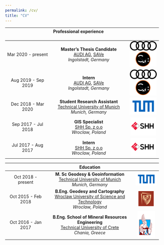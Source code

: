 ```yaml
---
permalink: /cv/
title: "CV"
---
```

<p align="center">

|        |**Professional experience**           &nbsp; &nbsp; &nbsp; &nbsp; &nbsp; &nbsp; &nbsp; &nbsp; &nbsp; &nbsp; &nbsp; &nbsp; &nbsp; &nbsp;|  |
| :-------------: |:-------------:| :-----:|
| Mar 2020 - present      | **Master’s Thesis Candidate** <br> [AUDI AG](https://www.audi.com/en/company.html), [SAVe](https://save-in.digital/) <br> *Ingolstadt, Germany* |          ![AUDI AG](/icons/audi_pic.png) <br> ![SAVe](/icons/save.png)<br> |
| Aug 2019 - Sep 2019      |**Intern** <br> [AUDI AG](https://www.audi.com/en/company.html), [SAVe](https://save-in.digital/) <br> *Ingolstadt, Germany*        |  ![AUDI AG](/icons/audi_pic.png) <br> ![SAVe](/icons/save.png)<br> |
| Dec 2018 - Mar 2020 | **Student Research Assistant** <br> [Technical University of Munich](https://www.tum.de/en/)<br> *Munich, Germany*       |    ![TUM](/icons/tum_logo.png) |
| Sep 2017 - Jul 2018 | **GIS Specialist** <br> [SHH Sp. z o.o](http://www.shh.pl/shh-english,1.dhtml)<br> *Wroclaw, Poland*       |    ![SHH](/icons/shh.png) |
| Jul 2017 - Aug 2017 | **Intern** <br> [SHH Sp. z o.o](http://www.shh.pl/shh-english,1.dhtml)<br> *Wroclaw, Poland*       |    ![SHH](/icons/shh.png) |



|         | **Education**           |   |
| :-------------: |:-------------:| :-----:|
| Oct 2018 - present | **M. Sc Geodesy & Geoinformation** <br> [Technical University of Munich](https://www.tum.de/en/)<br> *Munich, Germany*       |    ![TUM](/icons/tum_logo.png) |
| Oct 2015 - Feb 2018 | **B.Eng. Geodesy and Cartography** <br> [Wroclaw University of Science and Technology](https://pwr.edu.pl/en/)<br> *Wroclaw, Poland*       |    ![PWR](/icons/pwr.png) |
| Oct 2016 - Jan 2017 | **B.Eng. School of Mineral Resources Engineering** <br> [Technical University of Crete](https://www.tum.de/en/)<br> *Chania, Greece*       |    ![TUC](/icons/crete.png) |


</p>